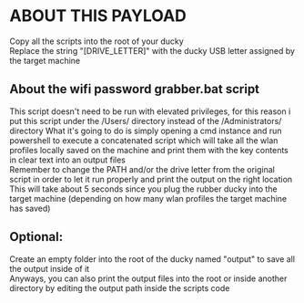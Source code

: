 # ABOUT THIS PAYLOAD
Copy all the scripts into the root of your ducky <br>
Replace the string "[DRIVE_LETTER]" with the ducky USB letter assigned by the target machine

## About the wifi password grabber.bat script
This script doesn't need to be run with elevated privileges, for this reason i put this script under the /Users/ directory instead of the /Administrators/ directory
What it's going to do is simply opening a cmd instance and run powershell to execute a concatenated script which will take all the wlan profiles locally saved on the machine and print them with the key contents in clear text into an output files <br>
Remember to change the PATH and/or the drive letter from the original script in order to let it run properly and print the output on the right location
This will take about 5 seconds since you plug the rubber ducky into the target machine (depending on how many wlan profiles the target machine has saved)

## Optional:
Create an empty folder into the root of the ducky named "output" to save all the output inside of it <br>
Anyways, you can also print the output files into the root or inside another directory by editing the output path inside the scripts code
